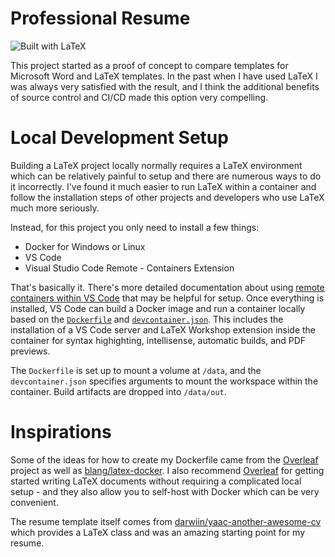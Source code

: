 # Professional Resume

![Built with LaTeX](https://img.shields.io/static/v1?label=Built%20With&message=LaTeX&color=008080&style=for-the-badge&logo=latex)
<!--![GitHub release (latest by date)](https://img.shields.io/github/v/release/kevin-secrist/resume?style=for-the-badge)-->
<!-- ![GitHub Release Date](https://img.shields.io/github/release-date/kevin-secrist/resume?style=for-the-badge) -->

This project started as a proof of concept to compare templates for Microsoft Word and LaTeX templates. In the past when I have used LaTeX I was always very satisfied with the result, and I think the additional benefits of source control and CI/CD made this option very compelling.

# Local Development Setup

Building a LaTeX project locally normally requires a LaTeX environment which can be relatively painful to setup and there are numerous ways to do it incorrectly. I've found it much easier to run LaTeX within a container and follow the installation steps of other projects and developers who use LaTeX much more seriously.

Instead, for this project you only need to install a few things:

* Docker for Windows or Linux
* VS Code
* Visual Studio Code Remote - Containers Extension

That's basically it. There's more detailed documentation about using [remote containers within VS Code](https://code.visualstudio.com/docs/remote/containers) that may be helpful for setup. Once everything is installed, VS Code can build a Docker image and run a container locally based on the [`Dockerfile`](Dockerfile) and [`devcontainer.json`](.devcontainer/devcontainer.json). This includes the installation of a VS Code server and LaTeX Workshop extension inside the container for syntax highighting, intellisense, automatic builds, and PDF previews.

The `Dockerfile` is set up to mount a volume at `/data`, and the `devcontainer.json` specifies arguments to mount the workspace within the container. Build artifacts are dropped into `/data/out`.

# Inspirations

Some of the ideas for how to create my Dockerfile came from the [Overleaf](https://github.com/overleaf/overleaf) project as well as [blang/latex-docker](https://github.com/blang/latex-docker). I also recommend [Overleaf](https://www.overleaf.com/) for getting started writing LaTeX documents without requiring a complicated local setup - and they also allow you to self-host with Docker which can be very convenient.

The resume template itself comes from [darwiin/yaac-another-awesome-cv](https://github.com/darwiin/yaac-another-awesome-cv) which provides a LaTeX class and was an amazing starting point for my resume.